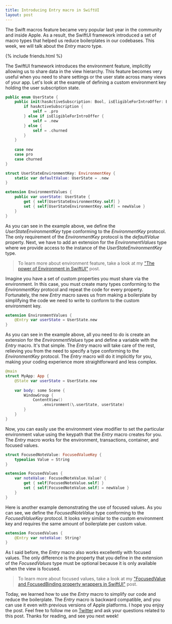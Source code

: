 ```yaml
---
title: Introducing Entry macro in SwiftUI
layout: post
---
```


The Swift macros feature became very popular last year in the community and inside Apple. As a result, the SwiftUI framework introduced a set of macro types that helped us reduce boilerplates in our codebases. This week, we will talk about the *Entry* macro type.

{% include friends.html %}

The SwiftUI framework introduces the environment feature, implicitly allowing us to share data in the view hierarchy. This feature becomes very useful when you need to share settings or the user state across many views of your app. Let's look at the example of defining a custom environment key holding the user subscription state.

```swift
public enum UserState {
    public init(hasActiveSubscription: Bool, isEligibleForIntroOffer: Bool) {
        if hasActiveSubscription {
            self = .pro
        } else if isEligibleForIntroOffer {
            self = .new
        } else {
            self = .churned
        }
    }
    
    case new
    case pro
    case churned
}

struct UserStateEnvironmentKey: EnvironmentKey {
    static var defaultValue: UserState = .new
}

extension EnvironmentValues {
    public var userState: UserState {
        get { self[UserStateEnvironmentKey.self] }
        set { self[UserStateEnvironmentKey.self] = newValue }
    }
}
```

As you can see in the example above, we define the *UserStateEnvironmentKey* type conforming to the *EnvironmentKey* protocol. The only requirement of the *EnvironmentKey* protocol is the *defaultValue* property. Next, we have to add an extension for the *EnvironmentValues* type where we provide access to the instance of the *UserStateEnvironmentKey* type.

> To learn more about environment feature, take a look at my ["The power of Environment in SwiftUI"](/2019/08/21/the-power-of-environment-in-swiftui/) post.

Imagine you have a set of custom properties you must share via the environment. In this case, you must create many types conforming to the *EnvironmentKey* protocol and repeat the code for every property. Fortunately, the new *Entry* macro saves us from making a boilerplate by simplifying the code we need to write to conform to the custom environment key.

```swift
extension EnvironmentValues {
    @Entry var userState = UserState.new
}
```

As you can see in the example above, all you need to do is create an extension for the *EnvironmentValues* type and define a variable with the *Entry* macro. It's that simple. The *Entry* macro will take care of the rest, relieving you from the need to specify a type conforming to the *EnvironmentKey* protocol. The *Entry* macro will do it implicitly for you, making your coding experience more straightforward and less complex.

```swift
@main
struct MyApp: App {
    @State var userState = UserState.new
    
    var body: some Scene {
        WindowGroup {
            ContentView()
                .environment(\.userState, userState)
        }
    }
}
```

Now, you can easily use the environment view modifier to set the particular environment value using the keypath that the *Entry* macro creates for you. The *Entry* macro works for the environment, transactions, container, and focused values.

```swift
struct FocusedNoteValue: FocusedValueKey {
    typealias Value = String
}

extension FocusedValues {
    var noteValue: FocusedNoteValue.Value? {
        get { self[FocusedNoteValue.self] }
        set { self[FocusedNoteValue.self] = newValue }
    }
}
```

Here is another example demonstrating the use of focused values. As you can see, we define the *FocusedNoteValue* type conforming to the *FocusedValueKey* protocol. It looks very similar to the custom environment key and requires the same amount of boilerplate per custom value.

```swift
extension FocusedValues {
    @Entry var noteValue: String?
}
```

As I said before, the *Entry* macro also works excellently with focused values. The only difference is the property that you define in the extension of the *FocusedValues* type must be optional because it is only available when the view is focused.

> To learn more about focused values, take a look at my ["FocusedValue and FocusedBinding property wrappers in SwiftUI"](/2021/03/03/focusedvalue-and-focusedbinding-property-wrappers-in-swiftui/) post.

Today, we learned how to use the *Entry* macro to simplify our code and reduce the boilerplate. The *Entry* macro is backward compatible, and you can use it even with previous versions of Apple platforms. I hope you enjoy the post. Feel free to follow me on [Twitter](https://twitter.com/mecid) and ask your questions related to this post. Thanks for reading, and see you next week!

